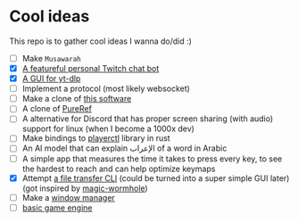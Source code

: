 # Cool ideas
This repo is to gather cool ideas I wanna do/did :)

- [ ] Make ``Musawarah``
- [x] [A featureful personal Twitch chat bot](https://github.com/BKSalman/sadmadbotlad)
- [x] [A GUI for yt-dlp](https://github.com/BKSalman/ytdlp-gui)
- [ ] Implement a protocol (most likely websocket)
- [ ] Make a clone of [this software](https://github.com/SebLague/Digital-Logic-Sim)
- [ ] A clone of [PureRef](https://www.pureref.com/)
- [ ] A alternative for Discord that has proper screen sharing (with audio) support for linux (when I become a 1000x dev)
- [ ] Make bindings to [playerctl](https://github.com/altdesktop/playerctl) library in rust
- [ ] An AI model that can explain الإعراب of a word in Arabic
- [ ] A simple app that measures the time it takes to press every key, to see the hardest to reach and can help optimize keymaps
- [x] Attempt [a file transfer CLI](https://github.com/BKSalman/send_files) (could be turned into a super simple GUI later) (got inspired by [magic-wormhole](https://github.com/magic-wormhole/magic-wormhole))
- [ ] Make a [window manager](https://github.com/BKSalman/bunnuafeth)
- [ ] [basic game engine](https://github.com/bksalman/dahhan)